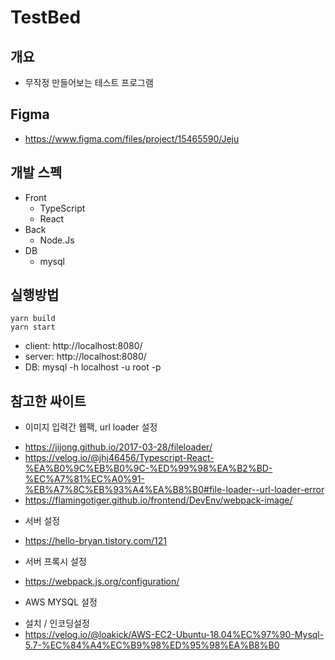 # TestBed


## 개요

* 무작정 만들어보는 테스트 프로그램

## Figma
* https://www.figma.com/files/project/15465590/Jeju

## 개발 스펙

* Front 
  * TypeScript
  * React
* Back
  * Node.Js
* DB
  * mysql

## 실행방법

```
yarn build
yarn start
```

* client: http://localhost:8080/
* server: http://localhost:8080/
* DB: mysql -h localhost -u root -p
## 참고한 싸이트

- 이미지 입력간 웹팩, url loader 설정
* https://jijong.github.io/2017-03-28/fileloader/
* https://velog.io/@jhj46456/Typescript-React-%EA%B0%9C%EB%B0%9C-%ED%99%98%EA%B2%BD-%EC%A7%81%EC%A0%91-%EB%A7%8C%EB%93%A4%EA%B8%B0#file-loader--url-loader-error
* https://flamingotiger.github.io/frontend/DevEnv/webpack-image/

- 서버 설정 
* https://hello-bryan.tistory.com/121
- 서버 프록시 설정
* https://webpack.js.org/configuration/


- AWS MYSQL 설정
* 설치 / 인코딩설정
* https://velog.io/@loakick/AWS-EC2-Ubuntu-18.04%EC%97%90-Mysql-5.7-%EC%84%A4%EC%B9%98%ED%95%98%EA%B8%B0
